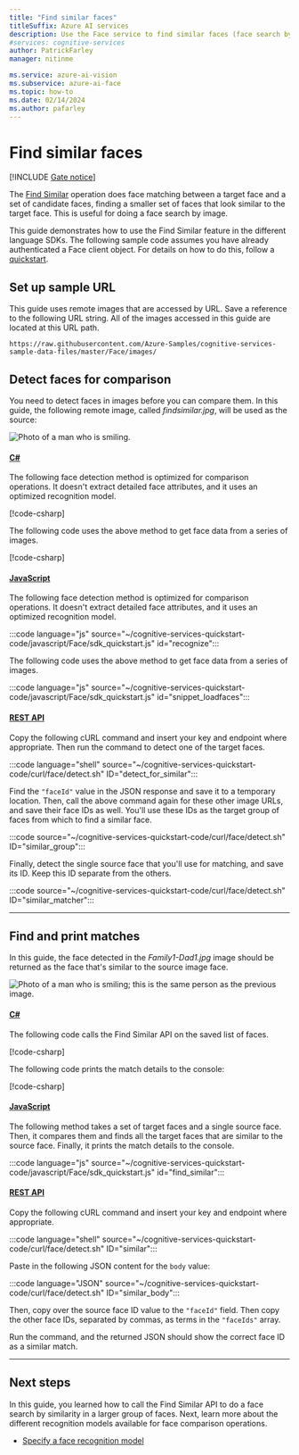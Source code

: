 ```yaml
---
title: "Find similar faces"
titleSuffix: Azure AI services
description: Use the Face service to find similar faces (face search by image).
#services: cognitive-services
author: PatrickFarley
manager: nitinme

ms.service: azure-ai-vision
ms.subservice: azure-ai-face
ms.topic: how-to
ms.date: 02/14/2024
ms.author: pafarley
---
```


# Find similar faces

[!INCLUDE [Gate notice](../includes/identity-gate-notice.md)]

The [Find Similar](/rest/api/face/face-recognition-operations/find-similar-from-large-face-list) operation does face matching between a target face and a set of candidate faces, finding a smaller set of faces that look similar to the target face. This is useful for doing a face search by image.

This guide demonstrates how to use the Find Similar feature in the different language SDKs. The following sample code assumes you have already authenticated a Face client object. For details on how to do this, follow a [quickstart](../quickstarts-sdk/identity-client-library.md).

## Set up sample URL

This guide uses remote images that are accessed by URL. Save a reference to the following URL string. All of the images accessed in this guide are located at this URL path.

```
https://raw.githubusercontent.com/Azure-Samples/cognitive-services-sample-data-files/master/Face/images/
```

## Detect faces for comparison

You need to detect faces in images before you can compare them. In this guide, the following remote image, called *findsimilar.jpg*, will be used as the source:

![Photo of a man who is smiling.](../media/quickstarts/find-similar.jpg) 

#### [C#](#tab/csharp)

The following face detection method is optimized for comparison operations. It doesn't extract detailed face attributes, and it uses an optimized recognition model.

[!code-csharp[](~/cognitive-services-quickstart-code/dotnet/Face/FaceQuickstart.cs?name=snippet_face_detect_recognize)]

The following code uses the above method to get face data from a series of images.

[!code-csharp[](~/cognitive-services-quickstart-code/dotnet/Face/FaceQuickstart.cs?name=snippet_loadfaces)]


#### [JavaScript](#tab/javascript)

The following face detection method is optimized for comparison operations. It doesn't extract detailed face attributes, and it uses an optimized recognition model.

:::code language="js" source="~/cognitive-services-quickstart-code/javascript/Face/sdk_quickstart.js" id="recognize":::

The following code uses the above method to get face data from a series of images.

:::code language="js" source="~/cognitive-services-quickstart-code/javascript/Face/sdk_quickstart.js" id="snippet_loadfaces":::


#### [REST API](#tab/rest)

Copy the following cURL command and insert your key and endpoint where appropriate. Then run the command to detect one of the target faces.

:::code language="shell" source="~/cognitive-services-quickstart-code/curl/face/detect.sh" ID="detect_for_similar":::

Find the `"faceId"` value in the JSON response and save it to a temporary location. Then, call the above command again for these other image URLs, and save their face IDs as well. You'll use these IDs as the target group of faces from which to find a similar face.

:::code source="~/cognitive-services-quickstart-code/curl/face/detect.sh" ID="similar_group":::

Finally, detect the single source face that you'll use for matching, and save its ID. Keep this ID separate from the others.

:::code source="~/cognitive-services-quickstart-code/curl/face/detect.sh" ID="similar_matcher":::

---

## Find and print matches

In this guide, the face detected in the *Family1-Dad1.jpg* image should be returned as the face that's similar to the source image face.

![Photo of a man who is smiling; this is the same person as the previous image.](../media/quickstarts/family-1-dad-1.jpg)

#### [C#](#tab/csharp)

The following code calls the Find Similar API on the saved list of faces.

[!code-csharp[](~/cognitive-services-quickstart-code/dotnet/Face/FaceQuickstart.cs?name=snippet_find_similar)]

The following code prints the match details to the console:

[!code-csharp[](~/cognitive-services-quickstart-code/dotnet/Face/FaceQuickstart.cs?name=snippet_find_similar_print)]

#### [JavaScript](#tab/javascript)

The following method takes a set of target faces and a single source face. Then, it compares them and finds all the target faces that are similar to the source face. Finally, it prints the match details to the console.

:::code language="js" source="~/cognitive-services-quickstart-code/javascript/Face/sdk_quickstart.js" id="find_similar":::


#### [REST API](#tab/rest)

Copy the following cURL command and insert your key and endpoint where appropriate.

:::code language="shell" source="~/cognitive-services-quickstart-code/curl/face/detect.sh" ID="similar":::

Paste in the following JSON content for the `body` value:

:::code language="JSON" source="~/cognitive-services-quickstart-code/curl/face/detect.sh" ID="similar_body":::

Then, copy over the source face ID value to the `"faceId"` field. Then copy the other face IDs, separated by commas, as terms in the `"faceIds"` array.

Run the command, and the returned JSON should show the correct face ID as a similar match.

---

## Next steps

In this guide, you learned how to call the Find Similar API to do a face search by similarity in a larger group of faces. Next, learn more about the different recognition models available for face comparison operations.

* [Specify a face recognition model](specify-recognition-model.md)
